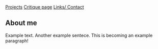 <html>
         <a class="nav-link" href="#">Projects</a>
         <a class="nav-link" href="#">Critique page</a>
         <a class="nav-link" href="#">Links/ Contact</a>
</html>

## About me

Example text. Another example sentece. This is becoming an example paragraph!
